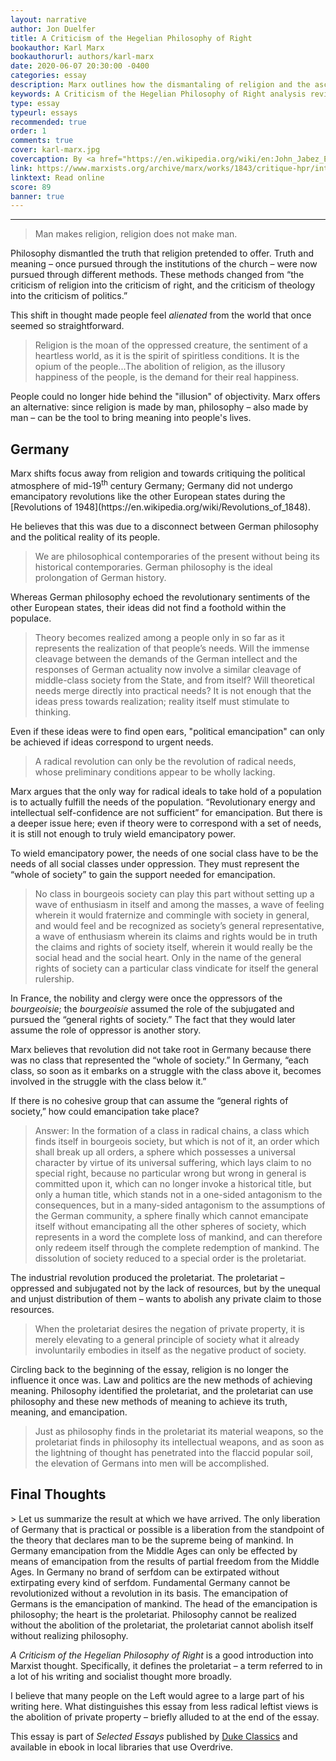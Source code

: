 ```yaml
---
layout: narrative
author: Jon Duelfer
title: A Criticism of the Hegelian Philosophy of Right
bookauthor: Karl Marx
bookauthorurl: authors/karl-marx
date: 2020-06-07 20:30:00 -0400
categories: essay
description: Marx outlines how the dismantaling of religion and the ascension of philosophy led to the identification of the proletariat. He argues that the proletariat should then wield philosophy as a weapon to emancipate themselves from oppression.
keywords: A Criticism of the Hegelian Philosophy of Right analysis review Karl Marx
type: essay
typeurl: essays
recommended: true
order: 1
comments: true
cover: karl-marx.jpg
covercaption: By <a href="https://en.wikipedia.org/wiki/en:John_Jabez_Edwin_Mayall" class="extiw" title="w:en:John Jabez Edwin Mayall">John Jabez Edwin Mayal</a> - <a href="https://en.wikipedia.org/wiki/en:International_Institute_of_Social_History" class="extiw" title="w:en:International Institute of Social History">International Institute of Social History</a>, Public Domain, <a href="https://commons.wikimedia.org/w/index.php?curid=591288">Link</a>
link: https://www.marxists.org/archive/marx/works/1843/critique-hpr/intro.htm
linktext: Read online
score: 89
banner: true
---
```

<hr/>

> Man makes religion, religion does not make man.

Philosophy dismantled the truth that religion pretended to offer. Truth and meaning – once pursued through the institutions of the church – were now pursued through different methods. These methods changed from “the criticism of religion into the criticism of right, and the criticism of theology into the criticism of politics.”

This shift in thought made people feel _alienated_ from the world that once seemed so straightforward.
> Religion is the moan of the oppressed creature, the sentiment of a heartless world, as it is the spirit of spiritless conditions. It is the opium of the people...The abolition of religion, as the illusory happiness of the people, is the demand for their real happiness.

People could no longer hide behind the "illusion" of objectivity. Marx offers an alternative: since religion is made by man, philosophy – also made by man – can be the tool to bring meaning into people's lives.

<h2><strong>Germany</strong></h2>
Marx shifts focus away from religion and towards critiquing the political atmosphere of mid-19<sup>th</sup> century Germany; Germany did not undergo emancipatory revolutions like the other European states during the [Revolutions of 1948](https://en.wikipedia.org/wiki/Revolutions_of_1848).

He believes that this was due to a disconnect between German philosophy and the political reality of its people.
> We are philosophical contemporaries of the present without being its historical contemporaries. German philosophy is the ideal prolongation of German history.

Whereas German philosophy echoed the revolutionary sentiments of the other European states, their ideas did not find a foothold within the populace.
> Theory becomes realized among a people only in so far as it represents the realization of that people’s needs. Will the immense cleavage between the demands of the German intellect and the responses of German actuality now involve a similar cleavage of middle-class society from the State, and from itself? Will theoretical needs merge directly into practical needs? It is not enough that the ideas press towards realization; reality itself must stimulate to thinking.

Even if these ideas were to find open ears, "political emancipation" can only be achieved if ideas correspond to urgent needs.
> A radical revolution can only be the revolution of radical needs, whose preliminary conditions appear to be wholly lacking.

Marx argues that the only way for radical ideals to take hold of a population is to actually fulfill the needs of the population. “Revolutionary energy and intellectual self-confidence are not sufficient” for emancipation. But there is a deeper issue here; even if theory were to correspond with a set of needs, it is still not enough to truly wield emancipatory power.

To wield emancipatory power, the needs of one social class have to be the needs of all social classes under oppression. They must represent the “whole of society” to gain the support needed for emancipation.
> No class in bourgeois society can play this part without setting up a wave of enthusiasm in itself and among the masses, a wave of feeling wherein it would fraternize and commingle with society in general, and would feel and be recognized as society’s general representative, a wave of enthusiasm wherein its claims and rights would be in truth the claims and rights of society itself, wherein it would really be the social head and the social heart. Only in the name of the general rights of society can a particular class vindicate for itself the general rulership.

In France, the nobility and clergy were once the oppressors of the _bourgeoisie_; the _bourgeoisie_ assumed the role of the subjugated and pursued the “general rights of society.” The fact that they would later assume the role of oppressor is another story.

Marx believes that revolution did not take root in Germany because there was no class that represented the “whole of society.” In Germany, “each class, so soon as it embarks on a struggle with the class above it, becomes involved in the struggle with the class below it.”

If there is no cohesive group that can assume the “general rights of society,” how could emancipation take place?
> Answer:  In the formation of a class in radical chains, a class which finds itself in bourgeois society, but which is not of it, an order which shall break up all orders, a sphere which possesses a universal character by virtue of its universal suffering, which lays claim to no special right, because no particular wrong but wrong in general is committed upon it, which can no longer invoke a historical title, but only a human title, which stands not in a one-sided antagonism to the consequences, but in a many-sided antagonism to the assumptions of the German community, a sphere finally which cannot emancipate itself without emancipating all the other spheres of society, which represents in a word the complete loss of mankind, and can therefore only redeem itself through the complete redemption of mankind. The dissolution of society reduced to a special order is the proletariat.

The industrial revolution produced the proletariat. The proletariat – oppressed and subjugated not by the lack of resources, but by the unequal and unjust distribution of them – wants to abolish any private claim to those resources.
> When the proletariat desires the negation of private property, it is merely elevating to a general principle of society what it already involuntarily embodies in itself as the negative product of society.

Circling back to the beginning of the essay, religion is no longer the influence it once was. Law and politics are the new methods of achieving meaning. Philosophy identified the proletariat, and the proletariat can use philosophy and these new methods of meaning to achieve its truth, meaning, and emancipation.
> Just as philosophy finds in the proletariat its material weapons, so the proletariat finds in philosophy its intellectual weapons, and as soon as the lightning of thought has penetrated into the flaccid popular soil, the elevation of Germans into men will be accomplished.

<h2><strong>Final Thoughts</strong></h2>
> Let us summarize the result at which we have arrived. The only liberation of Germany that is practical or possible is a liberation from the standpoint of the theory that declares man to be the supreme being of mankind. In Germany emancipation from the Middle Ages can only be effected by means of emancipation from the results of partial freedom from the Middle Ages. In Germany no brand of serfdom can be extirpated without extirpating every kind of serfdom. Fundamental Germany cannot be revolutionized without a revolution in its basis. The emancipation of Germans is the emancipation of mankind. The head of the emancipation is philosophy; the heart is the proletariat. Philosophy cannot be realized without the abolition of the proletariat, the proletariat cannot abolish itself without realizing philosophy.

_A Criticism of the Hegelian Philosophy of Right_ is a good introduction into Marxist thought. Specifically, it defines the proletariat – a term referred to in a lot of his writing and socialist thought more broadly.

I believe that many people on the Left would agree to a large part of his writing here. What distinguishes this essay from less radical leftist views is the abolition of private property – briefly alluded to at the end of the essay.

This essay is part of _Selected Essays_ published by [Duke Classics](https://dukeclassics.com/) and available in ebook in local libraries that use Overdrive.
